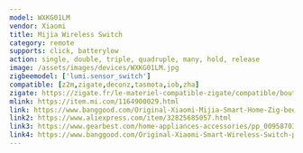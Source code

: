 ```yaml
---
model: WXKG01LM
vendor: Xiaomi
title: Mijia Wireless Switch
category: remote
supports: click, batterylow
action: single, double, triple, quadruple, many, hold, release
image: /assets/images/devices/WXKG01LM.jpg
zigbeemodel: ['lumi.sensor_switch']
compatible: [z2m,zigate,deconz,tasmota,iob,zha]
zigate: https://zigate.fr/le-materiel-compatible-zigate/compatible/bouton
mlink: https://item.mi.com/1164900029.html
link: https://www.banggood.com/Original-Xiaomi-Mijia-Smart-Home-Zig-bee-Wireless-Smart-Switch-Touch-Button-ON-OFF-WiFi-Remote-Control-Switch-p-1049175.html
link2: https://www.aliexpress.com/item/32825685057.html
link3: https://www.gearbest.com/home-appliances-accessories/pp_009587036194.html
link4: https://www.banggood.com/Original-Xiaomi-Smart-Wireless-Switch-p-1045081.html
---
```

